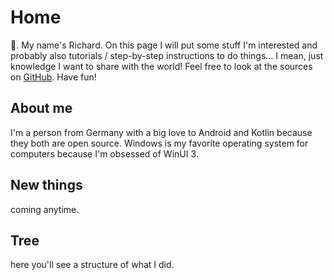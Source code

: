# Home

👋. My name's Richard. On this page I will put some stuff I'm interested and probably also tutorials / step-by-step
instructions to do things... I mean, just knowledge I want to share with the world! Feel free to look at the sources
on [GitHub](https://github.com/Richard5A/richard5a.github.io/). Have fun!

## About me

I'm a person from Germany with a big love to Android and Kotlin because they both are open source. Windows is my
favorite operating system for computers because I'm obsessed of WinUI 3.

## New things

coming anytime.

## Tree

here you'll see a structure of what I did.